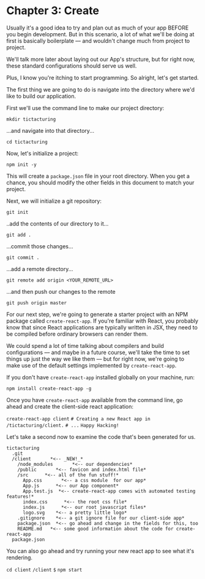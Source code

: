 # Chapter 3: Create

Usually it's a good idea to try and plan out as much of your app BEFORE you begin development. But in this scenario, a lot of what we'll be doing at first is basically boilerplate –– and wouldn't change much from project to project.

We'll talk more later about laying out our App's structure, but for right now, these standard configurations should serve us well.

Plus, I know you're itching to start programming. So alright, let's get started.

The first thing we are going to do is navigate into the directory where we'd like to build our application.

First we'll use the command line to make our project directory:

`mkdir tictacturing`

...and navigate into that directory...

`cd tictacturing`

Now, let's initialize a project:

`npm init -y`

This will create a `package.json` file in your root directory. When you get a chance, you should modify the other fields in this document to match your project.

Next, we will initialize a git repository:

`git init`

..add the contents of our directory to it...

`git add .`

...commit those changes...

`git commit .`

...add a remote directory...

`git remote add origin <YOUR_REMOTE_URL>`

...and then push our changes to the remote

`git push origin master`

For our next step, we're going to generate a starter project with an NPM package called `create-react-app`. If you're familiar with React, you probably know that since React applications are typically written in JSX, they need to be compiled before ordinary browsers can render them.

We could spend a lot of time talking about compilers and build configurations –– and maybe in a future course, we'll take the time to set things up just the way we like them –– but for right now, we're going to make use of the default settings implemented by `create-react-app`.

If you don't have `create-react-app` installed globally on your machine, run:

`npm install create-react-app -g`

Once you have `create-react-app` available from the command line, go ahead and create the client-side react application:

`create-react-app client`
`# Creating a new React app in /tictacturing/client.`
`# ...`
`Happy Hacking!`

Let's take a second now to examine the code that's been generated for us.

```
tictacturing
  .git
  /client       *<-- _NEW!_*
    /node_modules       *<-- our dependencies*
    /public       *<-- favicon and index.html file*
    /src      *<-- all of the fun stuff!*
      App.css       *<-- a css module  for our app*
      App.js      *<-- our App component*
      App.test.js  *<-- create-react-app comes with automated testing features!*
      index.css      *<-- the root css file*
      index.js      *<-- our root javascript files*
      logo.svg    *<-- a pretty little logo*
    .gitignore    *<-- a git ignore file for our client-side app*
    package.json  *<-- go ahead and change in the fields for this, too
    README.md   *<-- some good information about the code for create-react-app
  package.json  
```
You can also go ahead and try running your new react app to see what it's rendering.

`cd client`
`/client` `$` <!-- --> `npm start`
